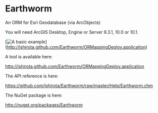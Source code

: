 Earthworm
=========

An ORM for Esri Geodatabase (via ArcObjects)

You will need ArcGIS Desktop, Engine or Server 9.3.1, 10.0 or 10.1.

[![A basic example](https://github.com/jshirota/Earthworm/blob/master/Images/screenshot.png "Click to install!")]
(http://jshirota.github.com/Earthworm/ORMappingDeploy.application)

A tool is available here:

http://jshirota.github.com/Earthworm/ORMappingDeploy.application

The API reference is here:

https://github.com/jshirota/Earthworm/raw/master/Help/Earthworm.chm

The NuGet package is here:

http://nuget.org/packages/Earthworm
